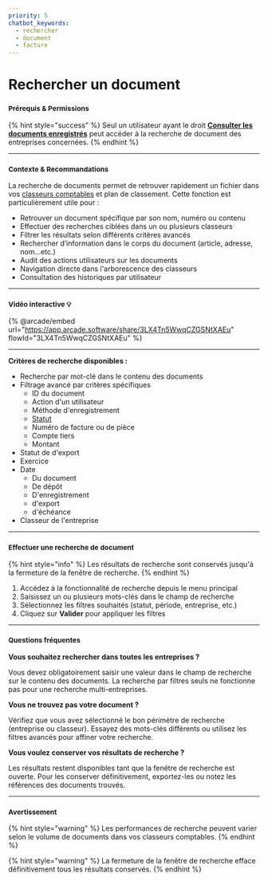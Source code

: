 ```yaml
---
priority: 5
chatbot_keywords: 
  - rechercher
  - document
  - facture
---
```


# Rechercher un document

### <sup>**Prérequis & Permissions**</sup>

{% hint style="success" %}
Seul un utilisateur ayant le droit [**Consulter les documents enregistrés**](../administration/detail-des-droits.md) peut accéder à la recherche de document des entreprises concernées.
{% endhint %}

***

### <sup>**Contexte & Recommandations**</sup>

La recherche de documents permet de retrouver rapidement un fichier dans vos [classeurs comptables](../gestion-des-entreprises/classeurs-comptables.md) et plan de classement. Cette fonction est particulièrement utile pour :

* Retrouver un document spécifique par son nom, numéro ou contenu
* Effectuer des recherches ciblées dans un ou plusieurs classeurs
* Filtrer les résultats selon différents critères avancés
* Rechercher d’information dans le corps du document (article, adresse, nom…etc.)
* Audit des actions utilisateurs sur les documents
* Navigation directe dans l'arborescence des classeurs
* Consultation des historiques par utilisateur

***

### <sup>Vidéo interactive 💡</sup>

{% @arcade/embed url="https://app.arcade.software/share/3LX4Tn5WwqCZGSNtXAEu" flowId="3LX4Tn5WwqCZGSNtXAEu" %}

***

**Critères de recherche disponibles :**

* Recherche par mot-clé dans le contenu des documents
* Filtrage avancé par critères spécifiques
  * ID du document
  * Action d'un utilisateur
  * Méthode d'enregistrement
  * [Statut](../processus-metiers/workflow/configurer-les-statuts-de-documents.md)
  * Numéro de facture ou de pièce
  * Compte tiers
  * Montant
* Statut de d'export
* Exercice
* Date
  * Du document
  * De dépôt
  * D'enregistrement
  * d'export
  * d'échéance
* Classeur de l'entreprise

***

### <sup>**Effectuer une recherche de document**</sup>

{% hint style="info" %}
Les résultats de recherche sont conservés jusqu'à la fermeture de la fenêtre de recherche.
{% endhint %}

1. Accédez à la fonctionnalité de recherche depuis le menu principal
2. Saisissez un ou plusieurs mots-clés dans le champ de recherche
3. Sélectionnez les filtres souhaités (statut, période, entreprise, etc.)
4. Cliquez sur **Valider** pour appliquer les filtres

***

### <sup>**Questions fréquentes**</sup>

**Vous souhaitez rechercher dans toutes les entreprises ?**

Vous devez obligatoirement saisir une valeur dans le champ de recherche sur le contenu des documents. La recherche par filtres seuls ne fonctionne pas pour une recherche multi-entreprises.

**Vous ne trouvez pas votre document ?**

Vérifiez que vous avez sélectionné le bon périmètre de recherche (entreprise ou classeur). Essayez des mots-clés différents ou utilisez les filtres avancés pour affiner votre recherche.

**Vous voulez conserver vos résultats de recherche ?**

Les résultats restent disponibles tant que la fenêtre de recherche est ouverte. Pour les conserver définitivement, exportez-les ou notez les références des documents trouvés.

***

### <sup>**Avertissement**</sup>

{% hint style="warning" %}
Les performances de recherche peuvent varier selon le volume de documents dans vos classeurs comptables.
{% endhint %}

{% hint style="warning" %}
La fermeture de la fenêtre de recherche efface définitivement tous les résultats conservés.
{% endhint %}
